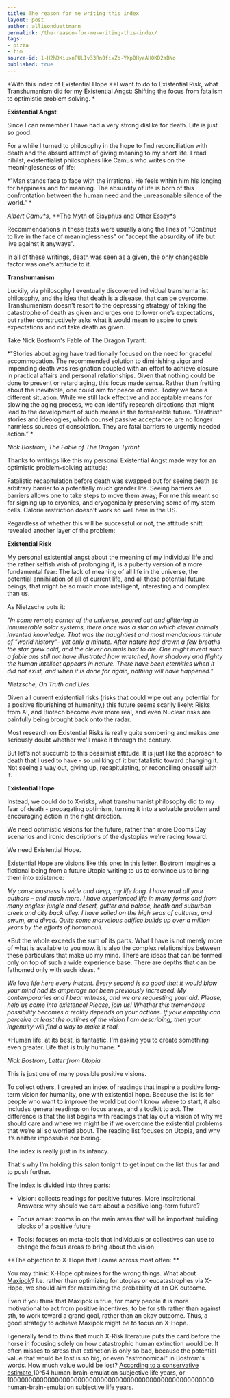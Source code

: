 ```yaml
---
title: The reason for me writing this index
layout: post
author: allisonduettmann
permalink: /the-reason-for-me-writing-this-index/
tags:
- pizza
- tim
source-id: 1-H2hDKiuxnPULIv33Rn0fixZb-YXp0HyeAH0KD2aBNo
published: true
---
```

*With this index of Existential Hope **I want to do to Existential Risk, what Transhumanism did for my Existential Angst: Shifting the focus from fatalism to optimistic problem solving. *

**Existential Angst**

Since I can remember I have had a very strong dislike for death. Life is just so good.  

For a while I turned to philosophy in the hope to find reconciliation with death and the absurd attempt of giving meaning to my short life. I read nihilst, existentialist philosophers like Camus who writes on the meaninglessness of life:

*"Man stands face to face with the irrational. He feels within him his longing for happiness and for meaning. The absurdity of life is born of this confrontation between the human need and the unreasonable silence of the world."  *

*[Albert Camu*s](https://www.goodreads.com/author/show/957894.Albert_Camus)*, **[The Myth of Sisyphus and Other Essay*s](https://www.goodreads.com/work/quotes/855563)

Recommendations in these texts were usually along the lines of "Continue to live in the face of meaninglessness" or “accept the absurdity of life but live against it anyways”.

In all of these writings, death was seen as a given, the only changeable factor was one's attitude to it. 

**Transhumanism**

Luckily, via philosophy I eventually discovered individual transhumanist philosophy, and the idea that death is a disease, that can be overcome. Transhumanism doesn't resort to the depressing strategy of taking the catastrophe of death as given and urges one to lower one’s expectations, but rather constructively asks what it would mean to aspire to one’s expectations and not take death as given.

Take Nick Bostrom's Fable of The Dragon Tyrant: 

*"Stories about aging have traditionally focused on the need for graceful accommodation. The recommended solution to diminishing vigor and impending death was resignation coupled with an effort to achieve closure in practical affairs and personal relationships. Given that nothing could be done to prevent or retard aging, this focus made sense. Rather than fretting about the inevitable, one could aim for peace of mind. Today we face a different situation. While we still lack effective and acceptable means for slowing the aging process, we can identify research directions that might lead to the development of such means in the foreseeable future. “Deathist" stories and ideologies, which counsel passive acceptance, are no longer harmless sources of consolation. They are fatal barriers to urgently needed action.” *

*Nick Bostrom, The Fable of The Dragon Tyrant*

Thanks to writings like this my personal Existential Angst made way for an optimistic problem-solving attitude: 

Fatalistic recapitulation before death was swapped out for seeing death as arbitrary barrier to a potentially much grander life.  Seeing barriers as barriers allows one to take steps to move them away; For me this meant so far signing up to cryonics, and cryogenically preserving some of my stem cells. Calorie restriction doesn't work so well here in the US. 

Regardless of whether this will be successful or not, the attitude shift revealed another layer of the problem: 

**Existential Risk**

My personal existential angst about the meaning of my individual life and the rather selfish wish of prolonging it, is a puberty version of a more fundamental fear: The lack of meaning of all life in the universe, the potential annihilation of all of current life, and all those potential future beings, that might be so much more intelligent, interesting and complex than us.

As Nietzsche puts it:

 *"In some remote corner of the universe, poured out and glittering in innumerable solar systems, there once was a star on which clever animals invented knowledge. That was the haughtiest and most mendacious minute of "world history"- yet only a minute. After nature had drawn a few breaths the star grew cold, and the clever animals had to die. One might invent such a fable ans still not have illustrated how wretched, how shadowy and flighty the human intellect appears in nature. There have been eternities when it did not exist, and when it is done for again, nothing will have happened."* 

*Nietzsche, On Truth and Lies*

Given all current existential risks (risks that could wipe out any potential for a positive flourishing of humanity,) this future seems scarily likely: Risks from AI, and Biotech become ever more real, and even Nuclear risks are painfully being brought back onto the radar. 

Most research on Existential Risks is really quite sombering and makes one seriously doubt whether we'll make it through the century. 

But let's not succumb to this pessimist attitude. It is just like the approach to death that I used to have - so unliking of it but fatalistic toward changing it. Not seeing a way out, giving up, recapitulating, or reconciling oneself with it.

**Existential Hope**

Instead, we could do to X-risks, what transhumanist philosophy did to my fear of death - propagating optimism, turning it into a solvable problem and encouraging action in the right direction. 

We need optimistic visions for the future, rather than more Dooms Day scenarios and ironic descriptions of the dystopias we're racing toward. 

We need Existential Hope. 

Existential Hope are visions like this one: In this letter, Bostrom imagines a fictional being from a future Utopia writing to us to convince us to bring them into existence: 

*My consciousness is wide and deep, my life long.  I have read all your authors – and much more.  I have experienced life in many forms and from many angles: jungle and desert, gutter and palace, heath and suburban creek and city back alley.  I have sailed on the high seas of cultures, and swum, and dived.  Quite some marvelous edifice builds up over a million years by the efforts of homunculi.*

*But the whole exceeds the sum of its parts.  What I have is not merely more of what is available to you now.  it is also the complex relationships between these particulars that make up my mind.  There are ideas that can be formed only on top of such a wide experience base.  There are depths that can be fathomed only with such ideas. *

*We love life here every instant.  Every second is so good that it would blow your mind had its amperage not been previously increased.  My contemporaries and I bear witness, and we are requesting your aid.  Please, help us come into existence!  Please, join us!  Whether this tremendous possibility becomes a reality depends on your actions.  If your empathy can perceive at least the outlines of the vision I am describing, then your ingenuity will find a way to make it real.*

*Human life, at its best, is fantastic.  I'm asking you to create something even greater.  Life that is truly humane. *

*Nick Bostrom, Letter from Utopia*

This is just one of many possible positive visions. 

To collect others, I created an index of readings that inspire a positive long-term vision for humanity, one with existential hope. Because the list is for people who want to improve the world but don't know where to start, it also includes general readings on focus areas, and a toolkit to act. The difference is that the list begins with readings that lay out a vision of why we should care and where we might be if we overcome the existential problems that we’re all so worried about. The reading list focuses on Utopia, and why it’s neither impossible nor boring. 

The index is really just in its infancy. 

That's why I’m holding this salon tonight to get input on the list thus far and to push further.

The Index is divided into three parts:

* Vision: collects readings for positive futures. More inspirational. Answers: why should we care about a positive long-term future?

* Focus areas: zooms in on the main areas that will be important building blocks of a positive future

* Tools: focuses on meta-tools that individuals or collectives can use to change the focus areas to bring about the vision

**The objection to X-Hope that I came across most often: **

You may think: X-Hope optimizes for the wrong things. What about [Maxipok](http://www.existential-risk.org/concept.pdf)? I.e. rather than optimizing for utopias or eucatastrophes via X-Hope, we should aim for maximizing the probability of an OK outcome. 

Even if you think that Maxipok is true, for many people it is more motivational to act from positive incentives, to be for sth rather than against sth, to work toward a grand goal, rather than an okay outcome. Thus, a good strategy to achieve Maxipok might be to focus on X-Hope. 

I generally tend to think that much X-Risk literature puts the card before the horse in focusing solely on how catastrophic human extinction would be. It often misses to stress that extinction is only so bad, because the potential value that would be lost is so big, or even "astronomical"  in Bostrom's words. How much value would be lost? [According to a conservative estimate ](http://www.existential-risk.org/faq.html#2.)10^54 human-brain-emulation subjective life years, or 1000000000000000000000000000000000000000000000000000000 human-brain-emulation subjective life years. 

